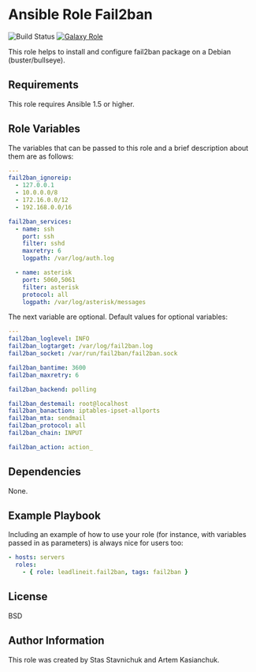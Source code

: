 # Ansible Role Fail2ban

![Build Status](https://github.com/leadlineit/ansible-role-fail2ban/actions/workflows/ansible-galaxy-ci.yml/badge.svg)
[![Galaxy Role](https://img.shields.io/badge/Ansible--Galaxy-leadlineit.fail2ban-blue.svg?logo=ansible&logoColor=white)](https://galaxy.ansible.com/leadlineit/fail2ban/)

This role helps to install and configure fail2ban package on a Debian (buster/bullseye).

Requirements
------------

This role requires Ansible 1.5 or higher.

Role Variables
--------------

The variables that can be passed to this role and a brief description about them are as follows:

```yaml
---
fail2ban_ignoreip: 
  - 127.0.0.1
  - 10.0.0.0/8
  - 172.16.0.0/12
  - 192.168.0.0/16

fail2ban_services:
  - name: ssh
    port: ssh
    filter: sshd
    maxretry: 6
    logpath: /var/log/auth.log

  - name: asterisk
    port: 5060,5061
    filter: asterisk
    protocol: all
    logpath: /var/log/asterisk/messages
```

The next variable are optional.
Default values for optional variables:

```yaml
---
fail2ban_loglevel: INFO
fail2ban_logtarget: /var/log/fail2ban.log
fail2ban_socket: /var/run/fail2ban/fail2ban.sock

fail2ban_bantime: 3600
fail2ban_maxretry: 6

fail2ban_backend: polling

fail2ban_destemail: root@localhost
fail2ban_banaction: iptables-ipset-allports
fail2ban_mta: sendmail
fail2ban_protocol: all
fail2ban_chain: INPUT

fail2ban_action: action_
```

Dependencies
------------

None.

Example Playbook
----------------

Including an example of how to use your role (for instance, with variables passed in as parameters) is always nice for users too:

```yaml
- hosts: servers
  roles:
    - { role: leadlineit.fail2ban, tags: fail2ban }
```

License
-------

BSD

Author Information
------------------

This role was created by Stas Stavnichuk and Artem Kasianchuk.
